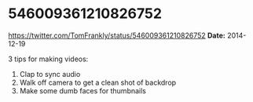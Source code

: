 # 546009361210826752
https://twitter.com/TomFrankly/status/546009361210826752
**Date:** 2014-12-19

3 tips for making videos:

1) Clap to sync audio
2) Walk off camera to get a clean shot of backdrop
3) Make some dumb faces for thumbnails
